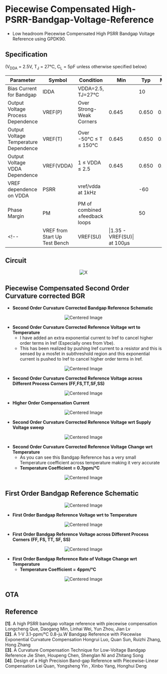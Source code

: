 # Piecewise Compensated High-PSRR-Bandgap-Voltage-Reference

- Low headroom Piecewise Compensated High PSRR Bandgap Voltage Reference using GPDK90. 

## Specification
(V<sub>DDA</sub> = 2.5V, T<sub>J</sub> = 27°C, C<sub>L</sub> = 5pF unless otherwise specified below)

| Parameter                              | Symbol      | Condition                          | Min  | Typ  | Max  | Units |
|----------------------------------------|-------------|------------------------------------|------|------|------|-------|
| Bias Current for Bandgap               | IDDA        | VDDA=2.5, TJ=27°C                 |      | 10   |      | µA    |
| Output Voltage Process Dependence      | VREF(P)     | Over Strong-Weak Corners          | 0.645 | 0.650| 0.655| V     |
| Output Voltage Temperature Dependence  | VREF(T)     | Over -50°C ≤ T ≤ 150°C            | 0.645| 0.650| 0.655| V     |
| Output Voltage VDDA Dependence         | VREF(VDDA)  | 1 ≤ VDDA ≤ 2.5                    | 0.645| 0.650| 0.655|  V     |
| VREF dependence on VDDA                | PSRR        | vref/vdda at 1kHz                 |      | -60  |      | dB    |
| Phase Margin                           | PM          | PM of combined ±feedback loops    |      |  50  |      | Deg   |
<!--| VREF from Start Up Test Bench          | VREF(SU)    | \|1.35 - VREF(SU)\| at 100µs      |      |      | 10   | mV    | --> 

## Circuit
<p align="center">
  <img src="https://github.com/user-attachments/assets/a5326e8c-8563-4fb8-977d-4a9b34e025ba" alt="X">
</p>

## Piecewise Compensated Second Order Curvature corrected BGR
- **Second Order Curvature Corrected Bandgap Reference Schematic**
<p align="center">
  <img src="https://github.com/user-attachments/assets/ad3f463a-e294-43c5-a672-ca05295a57d6" alt="Centered Image">
</p>

- **Second Order Curvature Corrected Reference Voltage wrt to Temperature**<br>
     - I have added an extra exponential current to Iref to cancel higher order terms in Iref (Especially ones from Vbe).<br>
     - This has been realized by pushing Iref current to a resistor and this is sensed by a mosfet in subthreshold region and this exponential current is pushed to Iref to cancel higher order terms in Iref.<br>
<p align="center">
  <img src="https://github.com/user-attachments/assets/b46675f2-6093-41c8-bd69-e1e32b32854e" alt="Centered Image">
</p>

- **Second Order Curvature Corrected Reference Voltage across Different Process Corners (FF,FS,TT,SF,SS)**
<p align="center">
  <img src="https://github.com/user-attachments/assets/6292ec19-442f-45c2-8cf2-8e4a4ae8161a" alt="Centered Image">
</p>

- **Higher Order Compensation Current**
<p align="center">
  <img src="https://github.com/user-attachments/assets/ffa69b33-e8fb-48f4-b809-ac92db017f12" alt="Centered Image">
</p>

- **Second Order Curvature Corrected Reference Voltage wrt Supply Voltage sweep**
<p align="center">
  <img src="https://github.com/user-attachments/assets/27878cf2-08a0-4e32-8f99-9638677d0697" alt="Centered Image">
</p>

- **Second Order Curvature Corrected Reference Voltage Change wrt Temperature**<br>
    - As you can see this Bandgap Reference has a very small Temperature coefficient across temperature making it very accurate
    - **Temperature Coefficient = 0.7ppm/°C**
<p align="center">
  <img src="https://github.com/user-attachments/assets/807277d9-475a-4f14-ab4f-66bd54617f67" alt="Centered Image">
</p>


## First Order Bandgap Reference Schematic
<p align="center">
  <img src="https://github.com/user-attachments/assets/ab9723e8-e332-417d-8fc6-dd6d3e69cd26" alt="Centered Image">
</p>

- **First Order Bandgap Reference Voltage wrt to Temperature**
<p align="center">
  <img src="https://github.com/user-attachments/assets/98212ab5-0599-4d20-b7f7-460fb5422447" alt="Centered Image">
</p>

   - **First Order Bandgap Reference Voltage across Different Process Corners (FF, FS, TT, SF, SS)** <br>
<p align="center">
  <img src="https://github.com/user-attachments/assets/bcf74cd5-2143-4e4a-ba26-32b5da708089" alt="Centered Image">
</p>

- **First Order Bandgap Reference Rate of Voltage Change wrt Temperature**<br>
    - **Temperature Coefficient = 4ppm/°C**
<p align="center">
  <img src="https://github.com/user-attachments/assets/38e08011-efec-408b-baf4-801ff1f0977f" alt="Centered Image">
</p>

## OTA

## Reference
**[1]**. A high PSRR bandgap voltage reference with piecewise compensation Longcheng Que, Daogang Min, Linhai Wei, Yun Zhou, Jian Lv <br>
**[2]**. A 1-V 3.1-ppm/°C 0.8-ju.W Bandgap Reference with Piecewise Exponential Curvature Compensation Hongrui Luo, Quan Sun, Ruizhi Zhang, Hong Zhang <br>
**[3]**. A Curvature Compensation Technique for Low-Voltage Bandgap Reference Jie Shen, Houpeng Chen, Shenglan Ni and Zhitang Song <br>
**[4]**. Design of a High Precision Band-gap Reference with Piecewise-Linear Compensation Lei Quan, Yongsheng Yin , Xinbo Yang, Honghui Deng <br>
